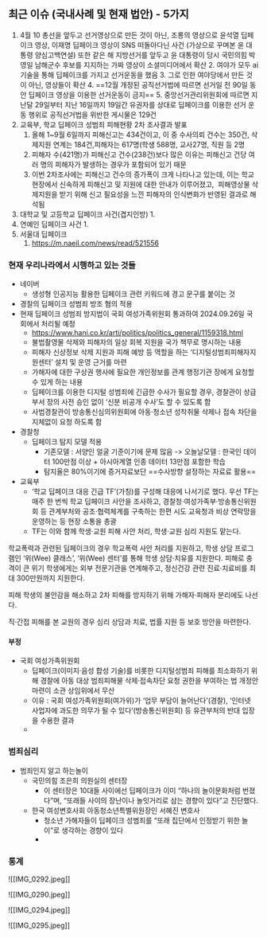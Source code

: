 ## 최근 이슈 (국내사례 및 현재 법안) - 5가지
1. 4월 10 총선을 앞두고 선거영상으로 만든 것이 아닌, 조롱의 영상으로 윤석열 딥페이크 영상, 이재명 딥페이크 영상이 SNS 떠돌아다닌 사건 (가상으로 꾸며본 윤 대통령 양심고백연설) 또한 같은 해 지방선거를 앞두고 윤 대통령이 당시 국민의힘 박영일 남해군수 후보를 지지하는 가짜 영상이 소셜미디어에서 확산
	2. 여야가 모두 ai기술을 통해 딥페이크를 가지고 선거운동을 했음
	3. 그로 인한 여야당에서 만든 것이 아닌, 영상들이 확산
	4. ==12월 개정된 공직선거법에 따르면 선거일 전 90일 동안 딥페이크 영상을 이용한 선거운동이 금지==
	5. 중앙선거관리위원회에 따르면 지난달 29일부터 지난 16일까지 19일간 유권자를 상대로 딥페이크를 이용한 선거 운동 행위로 공직선거법을 위반한 게시물은 129건
2. 교육부, 학교 딥페이크 성범죄 피해현황 2차 조사결과 발표
	1. 올해 1~9월 6일까지 피해신고는 434건이고, 이 중 수사의뢰 건수는 350건, 삭제지원 연계는 184건,피해자는 617명(학생 588명, 교사27명, 직원 등 2명
	2. 피해자 수(421명)가 피해신고 건수(238건)보다 많은 이유는 피해신고 건당 여러 명의 피해자가 발생하는 경우가 포함되어 있기 때문
	3. 이번 2차조사에는 피해신고 건수의 증가폭이 크게 나타나고 있는데, 이는 학교현장에서 신속하게 피해신고 및 지원에 대한 안내가 이루어졌고,  피해영상물 삭제지원을 받기 위해 신고 필요성을 느낀 피해자의 인식변화가 반영된 결과로 해석됨
3. 대학교 및 고등학교 딥페이크 사건(겹지인방)
	1. 
1. 연예인 딥페이크 사건
	1. 
2. 서울대 딥페이크
	1. https://m.naeil.com/news/read/521556



### 현재 우리나라에서 시행하고 있는 것들 
- 네이버
	- 생성형 인공지능 활용한 딥페이크 관련 키워드에 경고 문구를 붙이는 것
- 경찰의 딥페이크 성범죄 방조 혐의 적용
- 현재 딥페이크 성범죄 방지법이 국회 여성가족위원회 통과하여 2024.09.26일 국회에서 처리될 예정
	- https://www.hani.co.kr/arti/politics/politics_general/1159318.html
	- 불법촬영물 삭제와 피해자의 일상 회복 지원을 국가 책무로 명시하는 내용
	- 피해자 신상정보 삭제 지원과 피해 예방 등 역할을 하는 ‘디지털성범죄피해자지원센터’ 설치 및 운영 근거를 마련
	- 가해자에 대한 구상권 행사에 필요한 개인정보를 관계 행정기관 장에게 요청할 수 있게 하는 내용
	- 딥페이크를 이용한 디지털 성범죄에 긴급한 수사가 필요할 경우, 경찰관이 상급 부서 장의 사전 승인 없이 ‘신분 비공개 수사’도 할 수 있도록 함
	- 사법경찰관이 방송통신심의위원회에 아동·청소년 성착취물 삭제나 접속 차단을 지체없이 요청 하도록 함
- 경찰청
	- 딥페이크 탐지 모델 적용
		- 기존모델 : 서양인 얼굴 기준이기에 문제 많음 -> 오늘날모델 : 한국인 데이터 100만점 이상 + 아시아계열 인종 데이터 13만점 포함한 학습 
		- 탐지율은 80%이기에 증거자료보단 ==수사방향 설정하는 자료료 활용==
- 교육부
	- ‘학교 딥페이크 대응 긴급 TF’(가칭)를 구성해 대응에 나서기로 했다. 우선 TF는 매주 한 번씩 학교 딥페이크 사안을 조사하고, 경찰청·여성가족부·방송통신위원회 등 관계부처와 공조·협력체계를 구축하는 한편 시도 교육청과 비상 연락망을 운영하는 등 현장 소통을 총괄
	- TF는 이와 함께 학생·교원 피해 사안 처리, 학생·교원 심리 지원도 맡는다.

학교폭력과 관련된 딥페이크의 경우 학교폭력 사안 처리를 지원하고, 학생 상담 프로그램인 ‘위(Wee) 클래스’, ‘위(Wee) 센터’를 통해 학생 상담·치유를 지원한다. 피해로 충격이 큰 위기 학생에게는 외부 전문기관을 연계해주고, 정신건강 관련 진료·치료비를 최대 300만원까지 지원한다.

피해 학생의 불안감을 해소하고 2차 피해를 방지하기 위해 가해자·피해자 분리에도 나선다.

직·간접 피해를 본 교원의 경우 심리 상담과 치료, 법률 지원 등 보호 방안을 마련한다.
#### 부정
- 국회 여성가족위원회 
	- 딥페이크(이미지·음성 합성 기술)를 비롯한 디지털성범죄 피해를 최소화하기 위해 경찰에 아동 대상 범죄피해물 삭제·접속차단 요청 권한을 부여하는 법 개정안 마련이 소관 상임위에서 무산
	- 이유 : 국회 여성가족위원회(여가위)가 ‘업무 부담이 늘어난다’(경찰), ‘인터넷 사업자에 과도한 의무가 될 수 있다’(방송통신위원회) 등 유관부처의 반대 입장을 수용한 결과
	- 
### 범죄심리
- 범죄인지 알고 하는놀이
	- 국민의힘 조은희 의원실의 센터장 
		- 이 센터장은 10대들 사이에선 딥페이크가 이미 “하나의 놀이문화처럼 번졌다”며, “또래들 사이의 장난이나 놀잇거리로 삼는 경향이 있다”고 진단했다.
	- 한국 여성변호사회 아동청소년특별위원장인 서혜진 변호사
		- 청소년 가해자들이 딥페이크 성범죄를 “또래 집단에서 인정받기 위한 놀이”로 생각하는 경향이 있다
		- 
### 통계
![[IMG_0292.jpeg]]

![[IMG_0290.jpeg]]

![[IMG_0294.jpeg]]

![[IMG_0295.jpeg]]